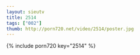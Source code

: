 ```yaml
--- 
layout: sieutv
title: 2514
tags: ["002"]
thumb: http://porn720.net/video/2514/poster.jpg
---
```

{% include porn720 key="2514" %} 
